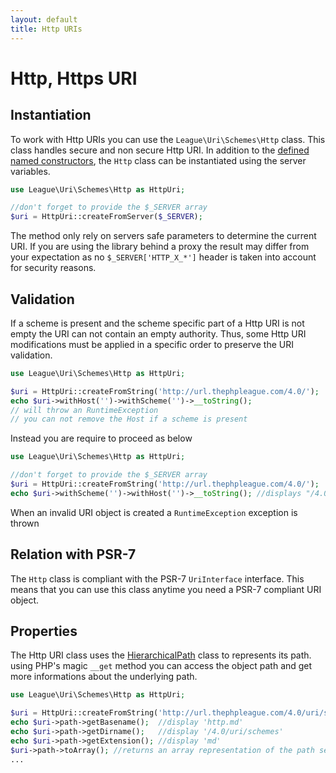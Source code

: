 ```yaml
---
layout: default
title: Http URIs
---
```


# Http, Https URI

## Instantiation

To work with Http URIs you can use the `League\Uri\Schemes\Http` class. This class handles secure and non secure Http URI. In addition to the [defined named constructors](/4.0/uri/instantiation/#uri-instantiation), the `Http` class can be instantiated using the server variables.

~~~php
use League\Uri\Schemes\Http as HttpUri;

//don't forget to provide the $_SERVER array
$uri = HttpUri::createFromServer($_SERVER);
~~~

<p class="message-warning">The method only rely on servers safe parameters to determine the current URI. If you are using the library behind a proxy the result may differ from your expectation as no <code>$_SERVER['HTTP_X_*']</code> header is taken into account for security reasons.</p>

## Validation

If a scheme is present and the scheme specific part of a Http URI is not empty the URI can not contain an empty authority. Thus, some Http URI modifications must be applied in a specific order to preserve the URI validation.

~~~php
use League\Uri\Schemes\Http as HttpUri;

$uri = HttpUri::createFromString('http://url.thephpleague.com/4.0/');
echo $uri->withHost('')->withScheme('')->__toString();
// will throw an RuntimeException
// you can not remove the Host if a scheme is present
~~~

Instead you are require to proceed as below

~~~php
use League\Uri\Schemes\Http as HttpUri;

//don't forget to provide the $_SERVER array
$uri = HttpUri::createFromString('http://url.thephpleague.com/4.0/');
echo $uri->withScheme('')->withHost('')->__toString(); //displays "/4.0/"
~~~

<p class="message-notice">When an invalid URI object is created a <code>RuntimeException</code> exception is thrown</p>

## Relation with PSR-7

The `Http` class is compliant with the PSR-7 `UriInterface` interface. This means that you can use this class anytime you need a PSR-7 compliant URI object.

## Properties

The Http URI class uses the [HierarchicalPath](/4.0/components/hierarchical-path/) class to represents its path. using PHP's magic `__get` method you can access the object path and get more informations about the underlying path.

~~~php
use League\Uri\Schemes\Http as HttpUri;

$uri = HttpUri::createFromString('http://url.thephpleague.com/4.0/uri/schemes/http.md');
echo $uri->path->getBasename();  //display 'http.md'
echo $uri->path->getDirname();   //display '/4.0/uri/schemes'
echo $uri->path->getExtension(); //display 'md'
$uri->path->toArray(); //returns an array representation of the path segments
...
~~~